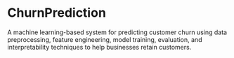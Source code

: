 # ChurnPrediction
A machine learning-based system for predicting customer churn using data preprocessing, feature engineering, model training, evaluation, and interpretability techniques to help businesses retain customers.
